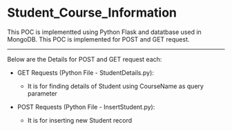 # Student_Course_Information
This POC is implementted using Python Flask and datatbase used in MongoDB. This POC is implemented for POST and GET request.
__________________________________________________________________________________________________________________________
Below are the Details for POST and GET request each:

* GET Requests (Python File - StudentDetails.py):
  * It is for finding details of Student using CourseName as query parameter

* POST Requests (Python File - InsertStudent.py):
  * It is for inserting new Student record

